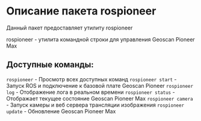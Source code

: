 # Описание пакета rospioneer

Данный пакет предоставляет утилиту rospioneer 

rospioneer - утилита командной строки для управления Geoscan Pioneer Max

## Доступные команды:
```rospioneer``` - Просмотр всех доступных команд
```rospioneer start``` - Запуск ROS и подключение к базовой плате Geoscan Pioneer
```rospioneer log``` - Отображение лога в реальном времени
```rospioneer status``` - Отображает текущее состояние Geoscan Pioneer Max
```rospioneer camera``` - Запуск камеры и веб сервера трансляции изображения
```rospioneer update``` - Обновление Geoscan Pioneer Max

